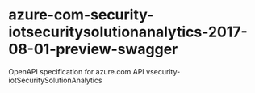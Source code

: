# azure-com-security-iotsecuritysolutionanalytics-2017-08-01-preview-swagger
OpenAPI specification for azure.com API vsecurity-iotSecuritySolutionAnalytics
